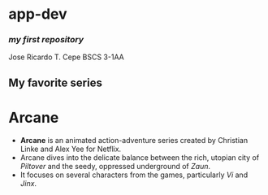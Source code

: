 # app-dev 
### *my first repository*

Jose Ricardo T. Cepe
BSCS 3-1AA

## My favorite series
# **Arcane**

- **Arcane** is an animated action-adventure series created by Christian Linke and Alex Yee for Netflix.
- Arcane dives into the delicate balance between the rich, utopian city of *Piltover* and the seedy, oppressed underground of *Zaun*. 
- It focuses on several characters from the games, particularly *Vi* and *Jinx*.
